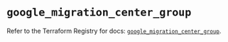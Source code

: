 # `google_migration_center_group`

Refer to the Terraform Registry for docs: [`google_migration_center_group`](https://registry.terraform.io/providers/hashicorp/google/6.35.0/docs/resources/migration_center_group).
